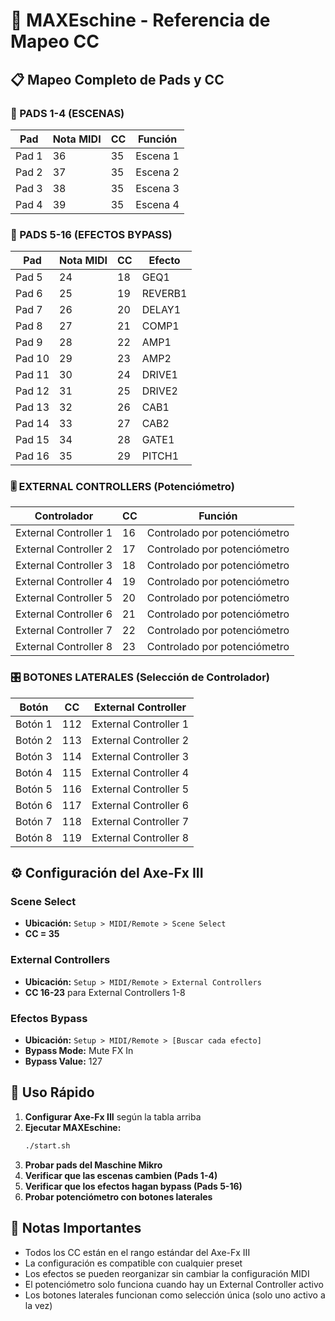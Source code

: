 # 🎸 MAXEschine - Referencia de Mapeo CC

## 📋 Mapeo Completo de Pads y CC

### 🎵 PADS 1-4 (ESCENAS)
| Pad | Nota MIDI | CC | Función |
|-----|-----------|----|---------|
| Pad 1 | 36 | 35 | Escena 1 |
| Pad 2 | 37 | 35 | Escena 2 |
| Pad 3 | 38 | 35 | Escena 3 |
| Pad 4 | 39 | 35 | Escena 4 |

### 🎯 PADS 5-16 (EFECTOS BYPASS)
| Pad | Nota MIDI | CC | Efecto |
|-----|-----------|----|--------|
| Pad 5 | 24 | 18 | GEQ1 |
| Pad 6 | 25 | 19 | REVERB1 |
| Pad 7 | 26 | 20 | DELAY1 |
| Pad 8 | 27 | 21 | COMP1 |
| Pad 9 | 28 | 22 | AMP1 |
| Pad 10 | 29 | 23 | AMP2 |
| Pad 11 | 30 | 24 | DRIVE1 |
| Pad 12 | 31 | 25 | DRIVE2 |
| Pad 13 | 32 | 26 | CAB1 |
| Pad 14 | 33 | 27 | CAB2 |
| Pad 15 | 34 | 28 | GATE1 |
| Pad 16 | 35 | 29 | PITCH1 |

### 🎚️ EXTERNAL CONTROLLERS (Potenciómetro)
| Controlador | CC | Función |
|-------------|----|---------|
| External Controller 1 | 16 | Controlado por potenciómetro |
| External Controller 2 | 17 | Controlado por potenciómetro |
| External Controller 3 | 18 | Controlado por potenciómetro |
| External Controller 4 | 19 | Controlado por potenciómetro |
| External Controller 5 | 20 | Controlado por potenciómetro |
| External Controller 6 | 21 | Controlado por potenciómetro |
| External Controller 7 | 22 | Controlado por potenciómetro |
| External Controller 8 | 23 | Controlado por potenciómetro |

### 🎛️ BOTONES LATERALES (Selección de Controlador)
| Botón | CC | External Controller |
|-------|----|-------------------|
| Botón 1 | 112 | External Controller 1 |
| Botón 2 | 113 | External Controller 2 |
| Botón 3 | 114 | External Controller 3 |
| Botón 4 | 115 | External Controller 4 |
| Botón 5 | 116 | External Controller 5 |
| Botón 6 | 117 | External Controller 6 |
| Botón 7 | 118 | External Controller 7 |
| Botón 8 | 119 | External Controller 8 |

## ⚙️ Configuración del Axe-Fx III

### Scene Select
- **Ubicación:** `Setup > MIDI/Remote > Scene Select`
- **CC = 35**

### External Controllers
- **Ubicación:** `Setup > MIDI/Remote > External Controllers`
- **CC 16-23** para External Controllers 1-8

### Efectos Bypass
- **Ubicación:** `Setup > MIDI/Remote > [Buscar cada efecto]`
- **Bypass Mode:** Mute FX In
- **Bypass Value:** 127

## 🚀 Uso Rápido

1. **Configurar Axe-Fx III** según la tabla arriba
2. **Ejecutar MAXEschine:**
   ```bash
   ./start.sh
   ```
3. **Probar pads del Maschine Mikro**
4. **Verificar que las escenas cambien (Pads 1-4)**
5. **Verificar que los efectos hagan bypass (Pads 5-16)**
6. **Probar potenciómetro con botones laterales**

## 📝 Notas Importantes

- Todos los CC están en el rango estándar del Axe-Fx III
- La configuración es compatible con cualquier preset
- Los efectos se pueden reorganizar sin cambiar la configuración MIDI
- El potenciómetro solo funciona cuando hay un External Controller activo
- Los botones laterales funcionan como selección única (solo uno activo a la vez) 